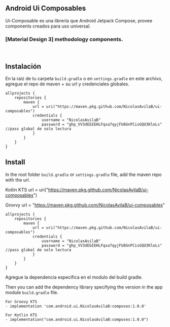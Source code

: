 ## Android Ui Composables
Ui-Composable es una librería que Android Jetpack Compose, provee components creados para uso universal.

### [Material Design 3] methodology components.

<br/>

## Instalación
En la raíz de tu carpeta ```build.gradle``` o en ```settings.gradle``` en este archivo, agregue el repo de maven + su url y credenciales globales.
```
allprojects {
    repositories {
        maven {
            url = uri("https://maven.pkg.github.com/NicolasAvilaB/ui-composables")
            credentials {
                username = "NicolasAvilaB"
                password = "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" //pass global de solo lectura
            }
        }
    }
}
```
## Install
In the  root folder ```build.gradle``` or ```settings.gradle``` file, add the maven repo with the url.

Kotlin KTS
url = uri("https://maven.pkg.github.com/NicolasAvilaB/ui-composables")

Grovvy
url = "https://maven.pkg.github.com/NicolasAvilaB/ui-composables"

```
allprojects {
    repositories {
        maven {
            url = uri("https://maven.pkg.github.com/NicolasAvilaB/ui-composables")
            credentials {
                username = "NicolasAvilaB"
                password = "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" //pass global de solo lectura
            }
        }
    }
}
```
Agregue la dependencia específica en el modulo del build gradle.

Then you can add the dependency library specifying the version in the app module ```build.gradle``` file.
```
For Groovy KTS
- implementation 'com.android.ui.NicolasAvilaB:composes:1.0.0'

For Kotlin KTS
- implementation("com.android.ui.NicolasAvilaB:composes:1.0.0")

```

<br/>

